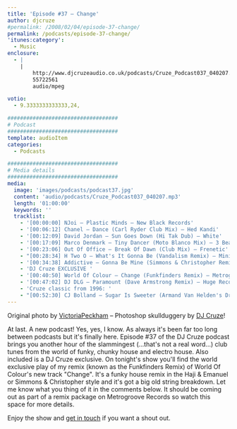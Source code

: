 ```yaml
---
title: 'Episode #37 – Change'
author: djcruze
#permalink: /2008/02/04/episode-37-change/
permalink: /podcasts/episode-37-change/
'itunes:category':
  - Music
enclosure:
  - |
    |
        http://www.djcruzeaudio.co.uk/podcasts/Cruze_Podcast037_040207.mp3
        55722561
        audio/mpeg

votio:
  - 9.3333333333333,24,

###################################
# Podcast
###################################
template: audioItem
categories:
  - Podcasts

###################################
# Media details
###################################
media:
  image: 'images/podcasts/podcast37.jpg'
  content: 'audio/podcasts/Cruze_Podcast037_040207.mp3'
  length: '01:00:00'
  keywords: ''
  tracklist:
    - '[00:00:00] NJoi – Plastic Minds – New Black Records'
    - '[00:06:12] Chanel – Dance (Carl Ryder Club Mix) – Hed Kandi'
    - '[00:12:09] David Jordan – Sun Goes Down (Hi Tak Dub) – White'
    - '[00:17:09] Marco Denmark – Tiny Dancer (Moto Blanco Mix) – 3 Beat Blue'
    - '[00:23:06] Out Of Office – Break Of Dawn (Club Mix) – Frenetic'
    - "[00:28:34] H Two O – What's It Gonna Be (Vandalism Remix) – Ministry Of Sound"
    - '[00:34:38] Addictive – Gonna Be Mine (Simmons & Christopher Remix) – Gusto'
    - 'DJ Cruze EXCLUSIVE '
    - '[00:40:50] World Of Colour – Change (Funkfinders Remix) – Metrogroove Records'
    - '[00:47:02] DJ DLG – Paramount (Dave Armstrong Remix) – Huge Records'
    - 'Cruze classic from 1996: '
    - "[00:52:30] CJ Bolland – Sugar Is Sweeter (Armand Van Helden's Drum 'n' Bass Mix) – FFRR"
---
```


Original photo by [ VictoriaPeckham][1] – Photoshop skullduggery by [DJ Cruze][2]!

At last. A new podcast! Yes, yes, I know. As always it's been far too long between podcasts but it's finally here. Episode #37 of the DJ Cruze podcast brings you another hour of the slammingest (...that's not a real word...) club tunes from the world of funky, chunky house and electro house. Also included is a DJ Cruze exclusive. On tonight's show you'll find the world exclusive play of my remix (known as the Funkfinders Remix) of World Of Colour's new track "Change". It's a funky house remix in the Haji & Emanuel or Simmons & Christopher style and it's got a big old string breakdown. Let me know what you thing of it in the comments below. It should be coming out as part of a remix package on Metrogroove Records so watch this space for more details.

Enjoy the show and [get in touch][3] if you want a shout out.

[1]: http://www.flickr.com/photos/victoriapeckham/1346099385/
[2]: http://www.djcruze.co.uk/
[3]: /cms/contact/
[4]: http://www.djcruze.co.uk/cms/wp-content/DownloadButton.gif
[5]: http://www.djcruzeaudio.co.uk/podcasts/Cruze_Podcast037_040207.mp3
